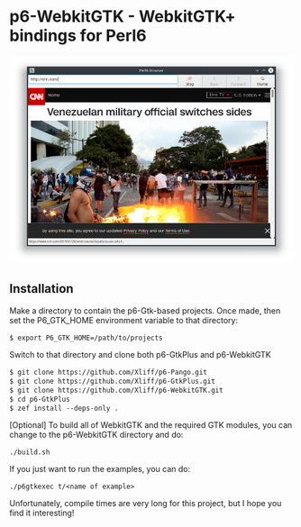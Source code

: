 # p6-WebkitGTK - WebkitGTK+ bindings for Perl6

![Screenshot](grabs/Perl6_Browser_SimpleUI.png?raw=true "P6 Browser Interface")

## Installation

Make a directory to contain the p6-Gtk-based projects. Once made, then set the P6_GTK_HOME environment variable to that directory:

```
$ export P6_GTK_HOME=/path/to/projects
```

Switch to that directory and clone both p6-GtkPlus and p6-WebkitGTK

```
$ git clone https://github.com/Xliff/p6-Pango.git
$ git clone https://github.com/Xliff/p6-GtkPlus.git
$ git clone https://github.com/Xliff/p6-WebkitGTK.git
$ cd p6-GtkPlus
$ zef install --deps-only .
```

[Optional] To build all of WebkitGTK and the required GTK modules, you can change to the p6-WebkitGTK directory and do:

```
./build.sh
```

If you just want to run the examples, you can do:

```
./p6gtkexec t/<name of example>
```

Unfortunately, compile times are very long for this project, but I hope you find it interesting!
